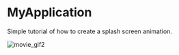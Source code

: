# MyApplication
Simple tutorial of how to create a splash screen animation.

![movie_gif2](https://user-images.githubusercontent.com/8259531/43687194-93a84a7c-98a7-11e8-9918-3baef74ecf4d.gif)
